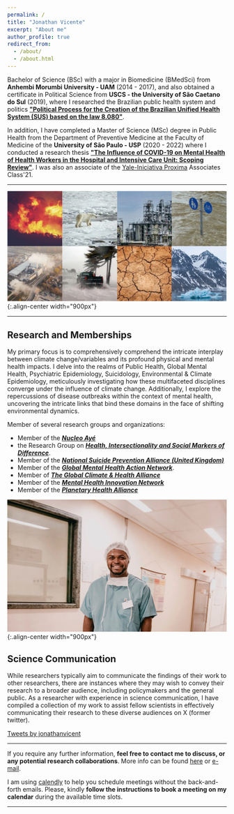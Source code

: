 ```yaml
---
permalink: /
title: "Jonathan Vicente"
excerpt: "About me"
author_profile: true
redirect_from: 
  - /about/
  - /about.html
---
```


Bachelor of Science (BSc) with a major in Biomedicine (BMedSci) from **Anhembi Morumbi University - UAM** (2014 - 2017), and also obtained a certificate in Political Science from **USCS - the University of São Caetano do Sul** (2019), where I researched the Brazilian public health system and politics [**"Political Process for the Creation of the Brazilian Unified Health System (SUS) based on the law 8.080"**](https://www.academia.edu/41132449/POL%C3%8DTICAS_P%C3%9ABLICAS_PROCESSO_POL%C3%8DTICO_DE_CRIA%C3%87%C3%83O_DO_SISTEMA_%C3%9ANICO_DE_SA%C3%9ADE_SUS_COM_BASE_NA_LEI_8_080_90).

In addition, I have completed a Master of Science (MSc) degree in Public Health from the Department of Preventive Medicine at the Faculty of Medicine of the **University of São Paulo - USP** (2020 - 2022) where I conducted a research thesis [**"The Influence of COVID-19 on Mental Health of Health Workers in the Hospital and Intensive Care Unit: Scoping Review"**](https://doi.org/10.11606/D.5.2023.tde-08052023-155935). I was also an associate of the [Yale-Iniciativa Proxima](https://www.iniciativa-proxima.org/) Associates Class'21.

------
![Illustration of combining vision and language modalities](/images/climate_montage.webp){:.align-center width="900px"}

------

Research and Memberships
-----
My primary focus is to comprehensively comprehend the intricate interplay between climate change/variables and its profound physical and mental health impacts. I delve into the realms of Public Health, Global Mental Health, Psychiatric Epidemiology, Suicidology, Environmental & Climate Epidemiology, meticulously investigating how these multifaceted disciplines converge under the influence of climate change. Additionally, I explore the repercussions of disease outbreaks within the context of mental health, uncovering the intricate links that bind these domains in the face of shifting environmental dynamics. 

<script src="https://climateclock.world/widget-v2.js" async></script>
<climate-clock />

Member of several research groups and organizations:
* Member of the [***Nucleo Ayé***](https://www.instagram.com/nucleoaye/)
* the Research Group on [***Health, Intersectionality and Social Markers of Difference***](https://sites.usp.br/simas/).
* Member of the [***National Suicide Prevention Alliance (United Kingdom)***](https://nspa.org.uk/)
* Member of the [***Global Mental Health Action Network***](https://gmhan.org/).
* Member of [***The Global Climate & Health Alliance***](https://climateandhealthalliance.org/)
* Member of the [***Mental Health Innovation Network***](https://www.mhinnovation.net/profile/jonathan-vicente)
* Member of the [***Planetary Health Alliance***](https://www.planetaryhealthalliance.org/) 

![Illustration of combining vision and language modalities](/images/jonathan-vicente.jpg){:.align-center width="900px"}

Science Communication
-----
While researchers typically aim to communicate the findings of their work to other researchers, there are instances where they may wish to convey their research to a broader audience, including policymakers and the general public. As a researcher with experience in science communication, I have compiled a collection of my work to assist fellow scientists in effectively communicating their research to these diverse audiences on X (former twitter). 

<a class="twitter-timeline" data-height="300" data-theme="light" href="https://twitter.com/jonathanvicent?ref_src=twsrc%5Etfw">Tweets by jonathanvicent</a> <script async src="https://platform.twitter.com/widgets.js" charset="utf-8"></script>

------

If you require any further information, **feel free to contact me to discuss, or any potential research collaborations**. More info can be found [here](https://jonvicente.github.io/files/CV_Jonathan-Vicente.pdf) or [e-mail](mailto:jonathanvice@gmail.com). 

I am using [calendly](https://calendly.com/jonathanvicente) to help you schedule meetings without the back-and-forth emails. Please, kindly **follow the instructions to book a meeting on my calendar** during the available time slots. 

------




